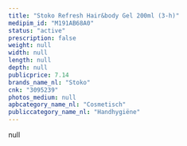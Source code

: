 ```yaml
---
title: "Stoko Refresh Hair&body Gel 200ml (3-h)"
medipim_id: "M191AB68A0"
status: "active"
prescription: false
weight: null
width: null
length: null
depth: null
publicprice: 7.14
brands_name_nl: "Stoko"
cnk: "3095239"
photos_medium: null
apbcategory_name_nl: "Cosmetisch"
publiccategory_name_nl: "Handhygiëne"
---
```

null
